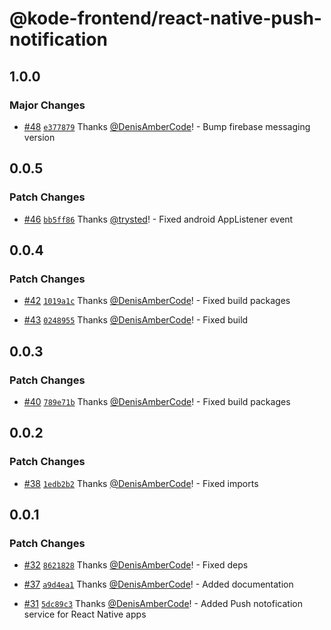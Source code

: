 # @kode-frontend/react-native-push-notification

## 1.0.0

### Major Changes

- [#48](https://github.com/appKODE/frontend-depend/pull/48) [`e377879`](https://github.com/appKODE/frontend-depend/commit/e3778797df3dc328eef0b14d4e01dea5fd2cb7ea) Thanks [@DenisAmberCode](https://github.com/DenisAmberCode)! - Bump firebase messaging version

## 0.0.5

### Patch Changes

- [#46](https://github.com/appKODE/frontend-depend/pull/46) [`bb5ff86`](https://github.com/appKODE/frontend-depend/commit/bb5ff8646f978d072c74ea9fbe98b90407101925) Thanks [@trysted](https://github.com/trysted)! - Fixed android AppListener event

## 0.0.4

### Patch Changes

- [#42](https://github.com/appKODE/frontend-depend/pull/42) [`1019a1c`](https://github.com/appKODE/frontend-depend/commit/1019a1c1f4431ea39e29ef64811ceb95afd0c036) Thanks [@DenisAmberCode](https://github.com/DenisAmberCode)! - Fixed build packages

- [#43](https://github.com/appKODE/frontend-depend/pull/43) [`0248955`](https://github.com/appKODE/frontend-depend/commit/024895515a1e8d007d0462e806cb3e6354da3de7) Thanks [@DenisAmberCode](https://github.com/DenisAmberCode)! - Fixed build

## 0.0.3

### Patch Changes

- [#40](https://github.com/appKODE/frontend-depend/pull/40) [`789e71b`](https://github.com/appKODE/frontend-depend/commit/789e71b2260d11d6bccba5c4c4af648f0d9f78f9) Thanks [@DenisAmberCode](https://github.com/DenisAmberCode)! - Fixed build packages

## 0.0.2

### Patch Changes

- [#38](https://github.com/appKODE/frontend-depend/pull/38) [`1edb2b2`](https://github.com/appKODE/frontend-depend/commit/1edb2b25f4140f8cc28bc1110e9eb9ef0006bd38) Thanks [@DenisAmberCode](https://github.com/DenisAmberCode)! - Fixed imports

## 0.0.1

### Patch Changes

- [#32](https://github.com/appKODE/frontend-depend/pull/32) [`8621828`](https://github.com/appKODE/frontend-depend/commit/86218283aca2ff1d2ffab7e65de63d3cca63a009) Thanks [@DenisAmberCode](https://github.com/DenisAmberCode)! - Fixed deps

- [#37](https://github.com/appKODE/frontend-depend/pull/37) [`a9d4ea1`](https://github.com/appKODE/frontend-depend/commit/a9d4ea178730ff74c4feccf9091768a0f3bea88e) Thanks [@DenisAmberCode](https://github.com/DenisAmberCode)! - Added documentation

- [#31](https://github.com/appKODE/frontend-depend/pull/31) [`5dc89c3`](https://github.com/appKODE/frontend-depend/commit/5dc89c35dfd8ad1ae23ac0572feac2fe9f1e80d3) Thanks [@DenisAmberCode](https://github.com/DenisAmberCode)! - Added Push notofication service for React Native apps
